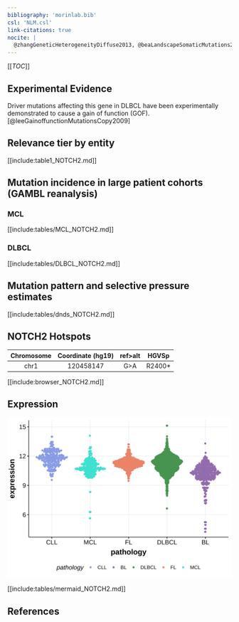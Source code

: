 ```yaml
---
bibliography: 'morinlab.bib'
csl: 'NLM.csl'
link-citations: true
nocite: |
  @zhangGeneticHeterogeneityDiffuse2013, @beaLandscapeSomaticMutations2013, @rossiCodingGenomeSplenic2012, 
---
```

[[_TOC_]]



## Experimental Evidence

Driver mutations affecting this gene in DLBCL have been experimentally demonstrated to cause a gain of function (GOF).[@leeGainoffunctionMutationsCopy2009]

## Relevance tier by entity

[[include:table1_NOTCH2.md]]


## Mutation incidence in large patient cohorts (GAMBL reanalysis)

### MCL
[[include:tables/MCL_NOTCH2.md]]

### DLBCL
[[include:tables/DLBCL_NOTCH2.md]]

## Mutation pattern and selective pressure estimates

[[include:tables/dnds_NOTCH2.md]]

## NOTCH2 Hotspots

| Chromosome |Coordinate (hg19) | ref>alt | HGVSp | 
 | :---:| :---: | :--: | :---: |
| chr1 | 120458147 | G>A | R2400* |

[[include:browser_NOTCH2.md]]

## Expression
![](images/gene_expression/NOTCH2_by_pathology.svg)
<!-- ORIGIN: 18508802 -->
<!-- DLBCL: troenNOTCH2MutationsMarginal2008 -->
<!-- MCL: beaLandscapeSomaticMutations2013 -->
<!-- MZL: rossiCodingGenomeSplenic2012c -->


[[include:tables/mermaid_NOTCH2.md]]

## References
